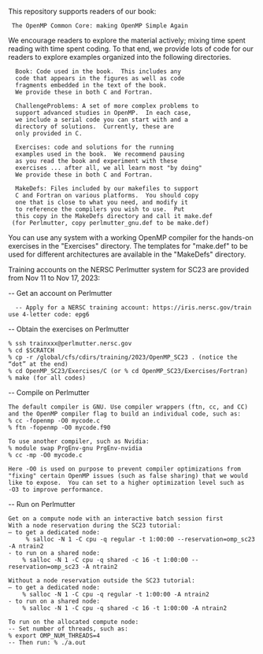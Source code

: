 
This repository supports readers of our book:

     The OpenMP Common Core: making OpenMP Simple Again

We encourage readers to explore the material actively; mixing
time spent reading with time spent coding.   To that end, we
provide lots of code for our readers to explore examples organized into
the following directories.

      Book: Code used in the book.  This includes any
      code that appears in the figures as well as code
      fragments embedded in the text of the book.
      We provide these in both C and Fortran.

      ChallengeProblems: A set of more complex problems to
      support advanced studies in OpenMP.  In each case,
      we include a serial code you can start with and a
      directory of solutions.  Currently, these are
      only provided in C.

      Exercises: code and solutions for the running 
      examples used in the book.  We recommend pausing 
      as you read the book and experiment with these
      exercises ... after all, we all learn most "by doing"
      We provide these in both C and Fortran.
      
      MakeDefs: Files included by our makefiles to support
      C and Fortran on various platforms.  You should copy
      one that is close to what you need, and modify it
      to reference the compilers you wish to use.  Put
      this copy in the MakeDefs directory and call it make.def
     (for Perlmutter, copy perlmutter_gnu.def to be make.def)

You can use any system with a working OpenMP compiler for the hands-on exercises
in the "Exercises" directory.  The templates for "make.def" to be used for different 
architectures are available in the "MakeDefs" directory.
	
Training accounts on the NERSC Perlmutter system for SC23 are provided from Nov 11 to Nov 17, 2023:

-- Get an account on Perlmutter

      -- Apply for a NERSC training account: https://iris.nersc.gov/train use 4-letter code: epg6
    
-- Obtain the exercises on Perlmutter

	% ssh trainxxx@perlmutter.nersc.gov
	% cd $SCRATCH
	% cp -r /global/cfs/cdirs/training/2023/OpenMP_SC23 . (notice the “dot” at the end) 
	% cd OpenMP_SC23/Exercises/C (or % cd OpenMP_SC23/Exercises/Fortran)
	% make (for all codes)

-- Compile on Perlmutter

	The default compiler is GNU. Use compiler wrappers (ftn, cc, and CC) 
	and the OpenMP compiler flag to build an individual code, such as:
	% cc -fopenmp -O0 mycode.c 
	% ftn -fopenmp -O0 mycode.f90

	To use another compiler, such as Nvidia: 
	% module swap PrgEnv-gnu PrgEnv-nvidia
	% cc -mp -O0 mycode.c
	
	Here -O0 is used on purpose to prevent compiler optimizations from 
	"fixing" certain OpenMP issues (such as false sharing) that we would 
	like to expose.  You can set to a higher optimization level such as 
	-O3 to improve performance.

-- Run on Perlmutter

	Get on a compute node with an interactive batch session first
	With a node reservation during the SC23 tutorial:
	– to get a dedicated node:
         % salloc -N 1 -C cpu -q regular -t 1:00:00 --reservation=omp_sc23 -A ntrain2
	- to run on a shared node:
        % salloc -N 1 -C cpu -q shared -c 16 -t 1:00:00 --reservation=omp_sc23 -A ntrain2
	 
	Without a node reservation outside the SC23 tutorial:
	– to get a dedicated node:
        % salloc -N 1 -C cpu -q regular -t 1:00:00 -A ntrain2
	- to run on a shared node:
        % salloc -N 1 -C cpu -q shared -c 16 -t 1:00:00 -A ntrain2
	
	To run on the allocated compute node:
	-- Set number of threads, such as: 
	% export OMP_NUM_THREADS=4 
	-- Then run: % ./a.out

